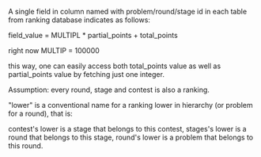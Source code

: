 A single field in column named with problem/round/stage id in each table from ranking database indicates as follows:

field_value = MULTIPL * partial_points + total_points

right now MULTIP = 100000

this way, one can easily access both total_points value as well as partial_points value by fetching just one integer.

Assumption: every round, stage and contest is also a ranking.

"lower" is a conventional name for a ranking lower in hierarchy (or problem for a round), that is:

contest's lower is a stage that belongs to this contest,
stages's lower is a round that belongs to this stage,
round's lower is a problem that belongs to this round.